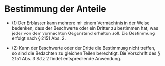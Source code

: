 # Bestimmung der Anteile

- (1) Der Erblasser kann mehrere mit einem Vermächtnis in der Weise bedenken, dass der Beschwerte oder ein Dritter zu bestimmen hat, was jeder von dem vermachten Gegenstand erhalten soll. Die Bestimmung erfolgt nach § 2151 Abs. 2.

- (2) Kann der Beschwerte oder der Dritte die Bestimmung nicht treffen, so sind die Bedachten zu gleichen Teilen berechtigt. Die Vorschrift des § 2151 Abs. 3 Satz 2 findet entsprechende Anwendung.

